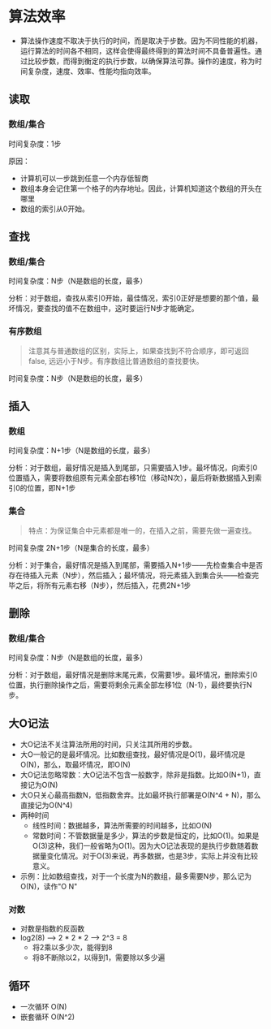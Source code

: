 # 算法效率

- 算法操作速度不取决于执行的时间，而是取决于步数。因为不同性能的机器，运行算法的时间各不相同，这样会使得最终得到的算法时间不具备普遍性。通过比较步数，而得到衡定的执行步数，以确保算法可靠。操作的速度，称为时间复杂度，速度、效率、性能均指向效率。

## 读取

### 数组/集合

时间复杂度：1步

原因：

- 计算机可以一步跳到任意一个内存低智商
- 数组本身会记住第一个格子的内存地址。因此，计算机知道这个数组的开头在哪里
- 数组的索引从0开始。

## 查找

### 数组/集合

时间复杂度：N步（N是数组的长度，最多）

分析：对于数组，查找从索引0开始，最佳情况，索引0正好是想要的那个值，最坏情况，要查找的值不在数组中，这时要运行N步才能确定。

### 有序数组

> 注意其与普通数组的区别，实际上，如果查找到不符合顺序，即可返回false, 远远小于N步。有序数组比普通数组的查找要快。

时间复杂度：N步（N是数组的长度，最多）

## 插入

### 数组

时间复杂度：N+1步（N是数组的长度，最多）

分析：对于数组，最好情况是插入到尾部，只需要插入1步。最坏情况，向索引0位置插入，需要将数组原有元素全部右移1位（移动N次），最后将新数据插入到索引0的位置，即N+1步

### 集合

> 特点：为保证集合中元素都是唯一的，在插入之前，需要先做一遍查找。

时间复杂度 2N+1步（N是集合的长度，最多）

分析：对于集合，最好情况是插入到尾部，需要插入N+1步——先检查集合中是否存在待插入元素（N步），然后插入；最坏情况，将元素插入到集合头——检查完毕之后，将所有元素右移（N步），然后插入，花费2N+1步

## 删除

### 数组/集合

时间复杂度：N步（N是数组的长度，最多）

分析：对于数组，最好情况是删除末尾元素，仅需要1步。最坏情况，删除索引0位置，执行删除操作之后，需要将剩余元素全部左移1位（N-1），最终要执行N步。

## 大O记法

- 大O记法不关注算法所用的时间，只关注其所用的步数。
- 大O一般记的是最坏情况。比如数组查找，最好情况是O(1)，最坏情况是O(N)，那么，取最坏情况，即O(N)
- 大O记法忽略常数：大O记法不包含一般数字，除非是指数。比如O(N+1)，直接记为O(N)
- 大O只关心最高指数N，低指数舍弃。比如最坏执行部署是O(N^4 + N)，那么直接记为O(N^4)
- 两种时间
  - 线性时间：数据越多，算法所需要的时间越多，比如O(N)
  - 常数时间：不管数据量是多少，算法的步数是恒定的，比如O(1)。如果是O(3)这种，我们一般省略为O(1)。因为大O记法表现的是执行步数随着数据量变化情况。对于O(3)来说，再多数据，也是3步，实际上并没有比较意义。
- 示例：比如数组查找，对于一个长度为N的数组，最多需要N步，那么记为O(N)，读作"O N"

### 对数

- 对数是指数的反函数
- log2(8) --> 2 * 2 * 2 --> 2^3 = 8
  - 将2乘以多少次，能得到8
  - 将8不断除以2，以得到1，需要除以多少遍

## 循环

- 一次循环 O(N)
- 嵌套循环 O(N^2)